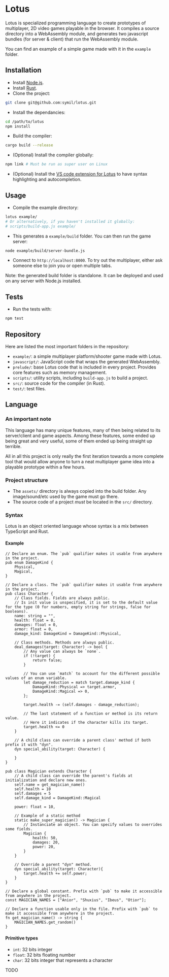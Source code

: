 # Lotus

Lotus is specialized programming language to create prototypes of multiplayer, 2D video games playable in the browser.
It compiles a source directory into a WebAssembly module, and generates two javascript bundles (for server & client) that run the WebAssembly module.

You can find an example of a simple game made with it in the `example` folder.

## Installation

- Install [Node.js](https://nodejs.org/en).
- Install [Rust](https://www.rust-lang.org/tools/install).
- Clone the project:

```sh
git clone git@github.com:symil/lotus.git
```

- Install the dependancies:

```sh
cd /path/to/lotus
npm install
```

- Build the compiler:

```sh
cargo build --release
```

- (Optional) Install the compiler globally:

```sh
npm link # Must be run as super user on Linux
```

- (Optional) Install the [VS code extension for Lotus](https://github.com/symil/lotus-vscode) to have syntax highlighting and autocompletion.

## Usage

- Compile the example directory:
```sh
lotus example/
# Or alternatively, if you haven't installed it globally:
# scripts/build-app.js example/
```

- This generates a `example/build` folder. You can then run the game server:
```sh
node example/build/server-bundle.js
```

- Connect to `http://localhost:8000`. To try out the multiplayer, either ask someone else to join you or open multiple tabs.

Note: the generated build folder is standalone. It can be deployed and used on any server with Node.js installed.

## Tests

- Run the tests with:
```sh
npm test
```

## Repository

Here are listed the most important folders in the repository:

- `example/`: a simple multiplayer platform/shooter game made with Lotus.
- `javascript/`: JavaScript code that wraps the generated WebAssembly.
- `prelude/`: base Lotus code that is included in every project. Provides core features such as memory management.
- `scripts/`: utility scripts, including `build-app.js` to build a project.
- `src/`: source code for the compiler (in Rust).
- `test/`: test files.

## Language

### An important note

This language has many unique features, many of then being related to its server/client and game aspects. Among these features, some ended up being great and very useful, some of them ended up being straight up terrible.

All in all this project is only really the first iteration towards a more complete tool that would allow anyone to turn a neat multiplayer game idea into a playable prototype within a few hours.

### Project structure

- The `assets/` directory is always copied into the build folder. Any image/sound/etc used by the game must go there.
- The source code of a project *must* be located in the `src/` directory.

### Syntax

Lotus is an object oriented language whose syntax is a mix between TypeScript and Rust.

#### Example

```
// Declare an enum. The `pub` qualifier makes it usable from anywhere in the project.
pub enum DamageKind {
    Physical,
    Magical,
}

// Declare a class. The `pub` qualifier makes it usable from anywhere in the project.
pub class Character {
    // Class fields. Fields are always public.
    // Is init value is unspecified, it is set to the default value for the type (0 for numbers, empty string for strings, false for booleans).
    name: string = "",
    health: float = 0,
    damages: float = 0,
    armor: float = 0,
    damage_kind: DamageKind = DamageKind::Physical,

    // Class methods. Methods are always public.
    deal_damages(target: Character) -> bool {
        // Any value can always be `none`.
        if (!target) {
            return false;
        }

        // You can use `match` to account for the different possible values of an enum variable.
        let damage_reduction = match target.damage_kind {
            DamageKind::Physical => target.armor,
            DamageKind::Magical => 0,
        };

        target.health -= (self.damages - damage_reduction);

        // The last statement of a function or method is its return value.
        // Here it indicates if the character kills its target.
        target.health <= 0
    }

    // A child class can override a parent class' method if both prefix it with "dyn".
    dyn special_ability(target: Character) {

    }
}

pub class Magician extends Character {
    // A child class can override the parent's fields at initialization and declare new ones.
    self.name = get_magician_name()
    self.health = 10
    self.damages = 5
    self.damage_kind = DamageKind::Magical

    power: float = 10,

    // Example of a static method
    static make_super_magician() -> Magician {
        // Instanciate an object. You can specify values to overrides some fields.
        Magician {
            health: 50,
            damages: 20,
            power: 20,
        }
    }

    // Override a parent "dyn" method.
    dyn special_ability(target: Character){
        target.health += self.power;
    }
}

// Declare a global constant. Prefix with `pub` to make it accessible from anywhere in the project.
const MAGICIAN_NAMES = ["Anior", "Shuxius", "Ibeus", "Otior"];

// Declare a function usable only in the file. Prefix with `pub` to make it accessible from anywhere in the project.
fn get_magician_name() -> string {
    MAGICIAN_NAMES.get_random()
}
```

#### Primitive types

- `int`: 32 bits integer
- `float`: 32 bits floating number
- `char`: 32 bits integer that represents a character

 TODO